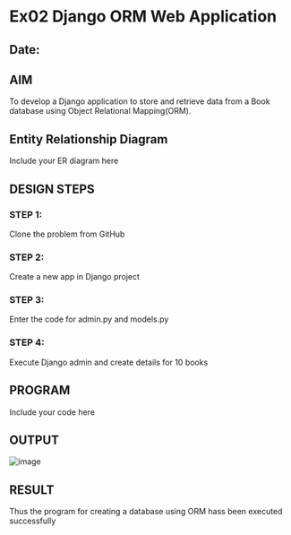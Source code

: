 # Ex02 Django ORM Web Application
## Date: 

## AIM
To develop a Django application to store and retrieve data from a Book database using Object Relational Mapping(ORM).

## Entity Relationship Diagram

Include your ER diagram here

## DESIGN STEPS

### STEP 1:
Clone the problem from GitHub

### STEP 2:
Create a new app in Django project

### STEP 3:
Enter the code for admin.py and models.py

### STEP 4:
Execute Django admin and create details for 10 books

## PROGRAM

Include your code here

## OUTPUT

![image](https://github.com/Jai-Pradhiksha/ORM/assets/100289733/2652a881-92d0-446c-aa0b-ffc97b3dd4c9)



## RESULT
Thus the program for creating a database using ORM hass been executed successfully
